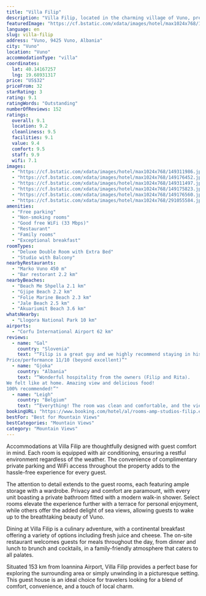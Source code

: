 ```yaml
---
title: "Villa Filip"
description: "Villa Filip, located in the charming village of Vuno, presents a serene retreat for travelers seeking both tranquility and convenience."
featuredImage: "https://cf.bstatic.com/xdata/images/hotel/max1024x768/149311986.jpg?k=d651b71592ad85f3df637713c17c369e030a7360dae152fbeeb2654c360fb41b&o=&hp=1"
language: en
slug: villa-filip
address: "Vuno, 9425 Vuno, Albania"
city: "Vuno"
location: "Vuno"
accommodationType: "villa"
coordinates:
  lat: 40.14167257
  lng: 19.68931317
price: "US$32"
priceFrom: 32
starRating: 3
rating: 9.1
ratingWords: "Outstanding"
numberOfReviews: 152
ratings:
  overall: 9.1
  location: 9.2
  cleanliness: 9.5
  facilities: 9.1
  value: 9.4
  comfort: 9.5
  staff: 9.9
  wifi: 7.1
images:
  - "https://cf.bstatic.com/xdata/images/hotel/max1024x768/149311986.jpg?k=d651b71592ad85f3df637713c17c369e030a7360dae152fbeeb2654c360fb41b&o=&hp=1"
  - "https://cf.bstatic.com/xdata/images/hotel/max1024x768/149176452.jpg?k=26180a614aa009dfd2e9fe0168edc62c530a80b3515a6f25d8751d6198a4ba5b&o=&hp=1"
  - "https://cf.bstatic.com/xdata/images/hotel/max1024x768/149311497.jpg?k=adb9016a4e21982ebbef1c50c6119f11828092b136f054913718bc629c2c1ba6&o=&hp=1"
  - "https://cf.bstatic.com/xdata/images/hotel/max1024x768/149175823.jpg?k=80a8b8d46f06ff8d6193751bd2859a7e4b29addbade2edc0c465e4d7e845d9e8&o=&hp=1"
  - "https://cf.bstatic.com/xdata/images/hotel/max1024x768/149176560.jpg?k=c1559843b0939cc5d610c0f44636f4b0105a8165952b07f4525758b720c7f011&o=&hp=1"
  - "https://cf.bstatic.com/xdata/images/hotel/max1024x768/291055584.jpg?k=edf56e35fc7b8b6c8e4d7726e2aac6173859f3c8f27f3cac33d4658fec14f773&o=&hp=1"
amenities:
  - "Free parking"
  - "Non-smoking rooms"
  - "Good free WiFi (33 Mbps)"
  - "Restaurant"
  - "Family rooms"
  - "Exceptional breakfast"
roomTypes:
  - "Deluxe Double Room with Extra Bed"
  - "Studio with Balcony"
nearbyRestaurants:
  - "Marko Vuno 450 m"
  - "Bar restorant 2.2 km"
nearbyBeaches:
  - "Beach Me Shpella 2.1 km"
  - "Gjipe Beach 2.2 km"
  - "Folie Marine Beach 2.3 km"
  - "Jale Beach 2.5 km"
  - "Akuariumit Beach 3.6 km"
whatsNearby:
  - "Llogora National Park 10 km"
airports:
  - "Corfu International Airport 62 km"
reviews:
  - name: "Gal"
    country: "Slovenia"
    text: "“Filip is a great guy and we highly recommend staying in his villa. We also had breakfast and dinner there prepared by him and his wife. The view from the villa is beautiful
Price/performance 11/10 (beyond excellent)”"
  - name: "Gjoka"
    country: "Albania"
    text: "“Wonderful hospitality from the owners (Filip and Rita).
We felt like at home. Amazing view and delicious food!
100% recommended!”"
  - name: "Leigh"
    country: "Belgium"
    text: "“Everything! The room was clean and comfortable, and the view was amazing. Filip was kind and attentive and cooked great meals. We loved every minute there. We will definitely be back!”"
bookingURL: "https://www.booking.com/hotel/al/rooms-amp-studios-filip.en-gb.html?aid=8035640"
bestFor: "Best for Mountain Views"
bestCategories: "Mountain Views"
category: "Mountain Views"
---
```


Accommodations at Villa Filip are thoughtfully designed with guest comfort in mind. Each room is equipped with air conditioning, ensuring a restful environment regardless of the weather. The convenience of complimentary private parking and WiFi access throughout the property adds to the hassle-free experience for every guest.

The attention to detail extends to the guest rooms, each featuring ample storage with a wardrobe. Privacy and comfort are paramount, with every unit boasting a private bathroom fitted with a modern walk-in shower. Select rooms elevate the experience further with a terrace for personal enjoyment, while others offer the added delight of sea views, allowing guests to wake up to the breathtaking beauty of Vuno.

Dining at Villa Filip is a culinary adventure, with a continental breakfast offering a variety of options including fresh juice and cheese. The on-site restaurant welcomes guests for meals throughout the day, from dinner and lunch to brunch and cocktails, in a family-friendly atmosphere that caters to all palates.

Situated 153 km from Ioannina Airport, Villa Filip provides a perfect base for exploring the surrounding area or simply unwinding in a picturesque setting. This guest house is an ideal choice for travelers looking for a blend of comfort, convenience, and a touch of local charm.